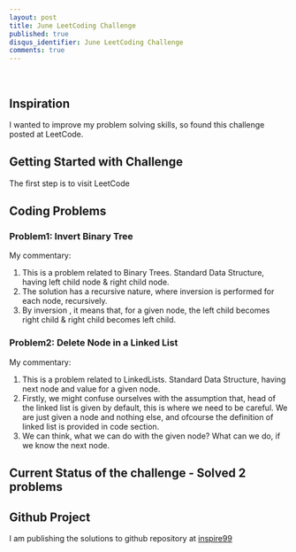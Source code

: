 ```yaml
---
layout: post
title: June LeetCoding Challenge
published: true
disqus_identifier: June LeetCoding Challenge
comments: true
---
```


​     

## Inspiration   

I wanted to improve my problem solving skills, so found this challenge posted at LeetCode.

## Getting Started with Challenge

The first step is to visit LeetCode 

[LeetCode June Challenge]: https://leetcode.com/explore/challenge/card/june-leetcoding-challenge/	"LeetCode Challenge"



## Coding Problems

### Problem1: Invert Binary Tree

My commentary:

1. This is a problem related to Binary Trees. Standard Data Structure, having left child node & right child node.
2. The solution has a recursive nature, where inversion is performed for each node, recursively.
3. By inversion , it means that, for a given node, the left child becomes right child & right child becomes left child.



### Problem2: Delete Node in a Linked List

My commentary:

1. This is a problem related to LinkedLists. Standard Data Structure, having next node and value for a given node.
2. Firstly, we might confuse ourselves with the assumption that, head of the linked list is given by default, this is where we need to be careful. We are just given a node and nothing else, and ofcourse the definition of linked list is provided in code section.
3. We can think, what we can do with the given node? What can we do, if we know the next node.





## Current Status of the challenge - Solved 2 problems



## Github Project

I am publishing the solutions to github repository at [inspire99](https://github.com/inspire99/june-leetcoding-challenge)